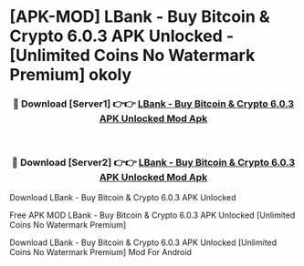 # [APK-MOD] LBank - Buy Bitcoin & Crypto 6.0.3 APK Unlocked - [Unlimited Coins No Watermark Premium] okoly



<div align="center">
<h3>🔴 Download [Server1] 👉👉 <a href="https://momento.my/?title=LBank_-_Buy_Bitcoin_&_Crypto_6.0.3_APK_Unlocked">LBank - Buy Bitcoin & Crypto 6.0.3 APK Unlocked Mod Apk</a></h3><br>

<h3>🔴 Download [Server2] 👉👉 <a href="https://momento.my/?title=LBank_-_Buy_Bitcoin_&_Crypto_6.0.3_APK_Unlocked">LBank - Buy Bitcoin & Crypto 6.0.3 APK Unlocked Mod Apk</a></h3>
</div>



Download LBank - Buy Bitcoin & Crypto 6.0.3 APK Unlocked 

Free APK MOD LBank - Buy Bitcoin & Crypto 6.0.3 APK Unlocked [Unlimited Coins No Watermark Premium]

Download LBank - Buy Bitcoin & Crypto 6.0.3 APK Unlocked [Unlimited Coins No Watermark Premium] Mod For Android
